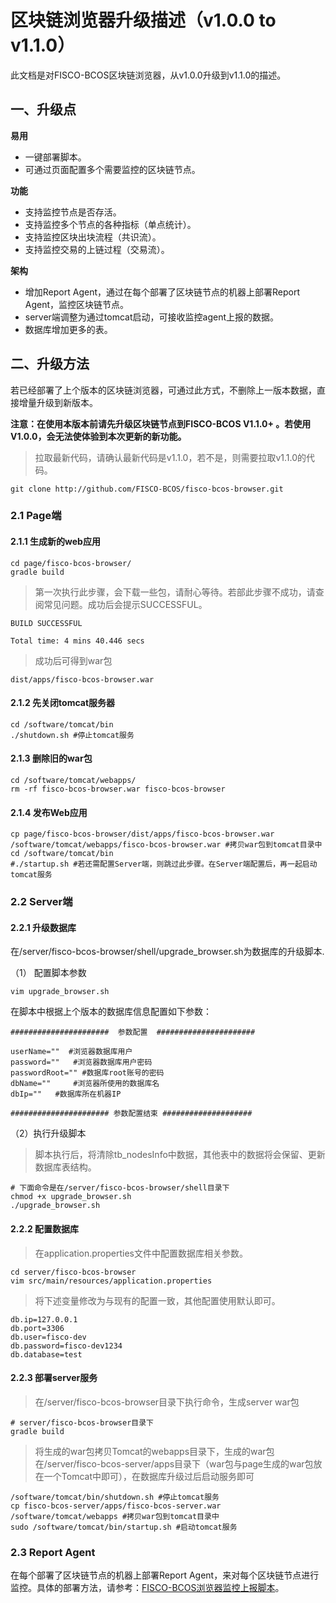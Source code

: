 # 区块链浏览器升级描述（v1.0.0 to v1.1.0）

此文档是对FISCO-BCOS区块链浏览器，从v1.0.0升级到v1.1.0的描述。

## 一、升级点

**易用**

- 一键部署脚本。
- 可通过页面配置多个需要监控的区块链节点。

**功能**

- 支持监控节点是否存活。
- 支持监控多个节点的各种指标（单点统计）。
- 支持监控区块出块流程（共识流）。
- 支持监控交易的上链过程（交易流）。

**架构**

- 增加Report Agent，通过在每个部署了区块链节点的机器上部署Report Agent，监控区块链节点。
- server端调整为通过tomcat启动，可接收监控agent上报的数据。
- 数据库增加更多的表。



## 二、升级方法

若已经部署了上个版本的区块链浏览器，可通过此方式，不删除上一版本数据，直接增量升级到新版本。

**注意：在使用本版本前请先升级区块链节点到FISCO-BCOS V1.1.0+ 。若使用V1.0.0，会无法使体验到本次更新的新功能。**

> 拉取最新代码，请确认最新代码是v1.1.0，若不是，则需要拉取v1.1.0的代码。

``` shell
git clone http://github.com/FISCO-BCOS/fisco-bcos-browser.git
```

### 2.1 Page端

#### 2.1.1 生成新的web应用

```shell
cd page/fisco-bcos-browser/
gradle build
```

> 第一次执行此步骤，会下载一些包，请耐心等待。若部此步骤不成功，请查阅常见问题。成功后会提示SUCCESSFUL。

```shell
BUILD SUCCESSFUL

Total time: 4 mins 40.446 secs
```

> 成功后可得到war包

```shell
dist/apps/fisco-bcos-browser.war
```

#### 2.1.2 先关闭tomcat服务器

```shell
cd /software/tomcat/bin
./shutdown.sh #停止tomcat服务
```

#### 2.1.3 删除旧的war包

```shell
cd /software/tomcat/webapps/
rm -rf fisco-bcos-browser.war fisco-bcos-browser
```

#### 2.1.4 发布Web应用

```shell
cp page/fisco-bcos-browser/dist/apps/fisco-bcos-browser.war /software/tomcat/webapps/fisco-bcos-browser.war #拷贝war包到tomcat目录中
cd /software/tomcat/bin
#./startup.sh #若还需配置Server端，则跳过此步骤。在Server端配置后，再一起启动tomcat服务

```

### 2.2 Server端

#### 2.2.1 升级数据库

在/server/fisco-bcos-browser/shell/upgrade_browser.sh为数据库的升级脚本.

（1） 配置脚本参数

```shell
vim upgrade_browser.sh
```

在脚本中根据上个版本的数据库信息配置如下参数：

```shell
######################  参数配置  ######################

userName=""  #浏览器数据库用户
password=""   #浏览器数据库用户密码
passwordRoot="" #数据库root账号的密码
dbName=""     #浏览器所使用的数据库名
dbIp=""   #数据库所在机器IP

###################### 参数配置结束 #################### 
```

（2）执行升级脚本

> 脚本执行后，将清除tb_nodesInfo中数据，其他表中的数据将会保留、更新数据库表结构。

```shell
# 下面命令是在/server/fisco-bcos-browser/shell目录下
chmod +x upgrade_browser.sh
./upgrade_browser.sh
```

#### 2.2.2 配置数据库

> 在application.properties文件中配置数据库相关参数。

```shell
cd server/fisco-bcos-browser 
vim src/main/resources/application.properties
```

> 将下述变量修改为与现有的配置一致，其他配置使用默认即可。

```shell
db.ip=127.0.0.1
db.port=3306
db.user=fisco-dev
db.password=fisco-dev1234
db.database=test
```

#### 2.2.3 部署server服务

> 在/server/fisco-bcos-browser目录下执行命令，生成server war包

```shell
# server/fisco-bcos-browser目录下
gradle build
```

> 将生成的war包拷贝Tomcat的webapps目录下，生成的war包在/server/fisco-bcos-server/apps目录下（war包与page生成的war包放在一个Tomcat中即可），在数据库升级过后启动服务即可

```shell
/software/tomcat/bin/shutdown.sh #停止tomcat服务
cp fisco-bcos-server/apps/fisco-bcos-server.war /software/tomcat/webapps #拷贝war包到tomcat目录中
sudo /software/tomcat/bin/startup.sh #启动tomcat服务
```

### 2.3 Report Agent

在每个部署了区块链节点的机器上部署Report Agent，来对每个区块链节点进行监控。具体的部署方法，请参考：[FISCO-BCOS浏览器监控上报脚本](report/README.md)。















